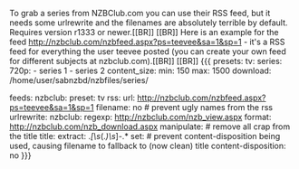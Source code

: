 To grab a series from NZBClub.com you can use their RSS feed, but it needs some urlrewrite and the filenames are absolutely terrible by default. Requires version r1333 or newer.[[BR]]
[[BR]]
Here is an example for the feed http://nzbclub.com/nzbfeed.aspx?ps=teevee&sa=1&sp=1 - it's a RSS feed for everything the user teevee posted (you can create your own feed for different subjects at nzbclub.com).[[BR]]
[[BR]]
{{{
presets:
  tv:
    series:
      720p:
        - series 1
        - series 2
    content_size:
      min: 150
      max: 1500
    download: /home/user/sabnzbd/nzbfiles/series/

feeds:
  nzbclub:
    preset: tv
    rss: 
      url: http://nzbclub.com/nzbfeed.aspx?ps=teevee&sa=1&sp=1
      filename: no                                               # prevent ugly names from the rss
    urlrewrite:
      nzbclub:
        regexp: http://nzbclub.com/nzb_view.aspx
        format: http://nzbclub.com/nzb_download.aspx
    manipulate:                                                  # remove all crap from the title
      title:
        extract: .*\[\s*(.*)\s*\]-.*
    set:                                                         # prevent content-disposition being used, causing filename to fallback to (now clean) title
      content-disposition: no
}}}